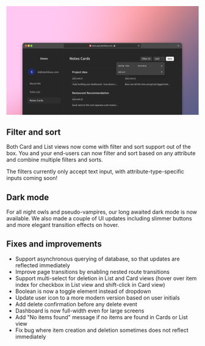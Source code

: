 ![Introducing filters, dark mode and more](../assets/dark-mode.png)

## Filter and sort

Both Card and List views now come with filter and sort support out of the box. You and your end-users can now filter and sort based on any attribute and combine multiple filters and sorts.

The filters currently only accept text input, with attribute-type-specific inputs coming soon!

## Dark mode

For all night owls and pseudo-vampires, our long awaited dark mode is now available. We also made a couple of UI updates including slimmer buttons and more elegant transition effects on hover.

## Fixes and improvements

- Support asynchronous querying of database, so that updates are reflected immediately
- Improve page transitions by enabling nested route transitions
- Support multi-select for deletion in List and Card views (hover over item index for checkbox in List view and shift-click in Card view)
- Boolean is now a toggle element instead of dropdown
- Update user icon to a more modern version based on user initials
- Add delete confirmation before any delete event
- Dashboard is now full-width even for large screens
- Add "No items found" message if no items are found in Cards or List view
- Fix bug where item creation and deletion sometimes does not reflect immediately
